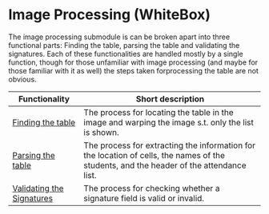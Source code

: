 # Image Processing (WhiteBox)
The image processing submodule is can be broken apart into three functional parts: Finding the table, parsing the table and validating the signatures. Each of these functionalities are handled mostly by a single function, though for those unfamiliar with image processing (and maybe for those familiar with it as well) the steps taken forprocessing the table are not obvious.

|**Functionality**|**Short description**|
|---|---|
|[Finding the table](3.4.1Finding%20the%20Table.md)|The process for locating the table in the image and warping the image s.t. only the list is shown.|
|[Parsing the table](3.4.2Parsing%20the%20Table.md)|The process for extracting the information for the location of cells, the names of the students, and the header of the attendance list. |
|[Validating the Signatures](3.4.3Validating%20the%20Signatures.md)|The process for checking whether a signature field is valid or invalid.|
